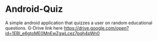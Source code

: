 # Android-Quiz
A simple android application that quizzes a user on random educational questions. G-Drive link here https://drive.google.com/open?id=1EBl_e6gtoME0MnEwZgwLcez7pqh4pWn0
